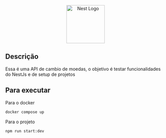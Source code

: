 <p align="center">
  <a href="http://nestjs.com/" target="blank"><img src="https://nestjs.com/img/logo-small.svg" width="120" alt="Nest Logo" /></a>
</p>

[circleci-image]: https://img.shields.io/circleci/build/github/nestjs/nest/master?token=abc123def456
[circleci-url]: https://circleci.com/gh/nestjs/nest

## Descrição
<p>Essa é uma API de cambio de moedas, o objetivo é testar funcionalidades do NestJs e de setup de projetos</p>

## Para executar

Para o docker
```bash
docker compose up
```

Para o projeto
```bash
npm run start:dev
```


